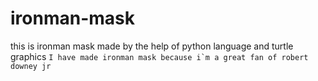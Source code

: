# ironman-mask
this is ironman mask made by the help of python language and turtle graphics ```I have made ironman mask because i`m a great fan of robert downey jr ```
